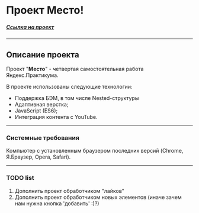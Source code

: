 # Проект Место!
##### _[Ссылка на проект](https://vaelastras.github.io/mesto/index.html)_
---
## Описание проекта
Проект "**Место**" - четвертая самостоятельная работа Яндекс.Практикума.

В проекте использованы следующие технологии:

  - Поддержка БЭМ, в том числе Nested-структуры
  - Адаптивная верстка;
  - JavaScript (ES6);
  - Интеграция контента с YouTube.

-----
### Cистемные требования
Компьютер с установленным браузером последних версий (Chrome, Я.Браузер, Opera, Safari).

-----
### TODO list
1. Дополнить проект обработчиком "лайков"
2. Дополнить проект обработчиком новых элементов (иначе зачем нам нужна кнопка 'добавить' :)?)

